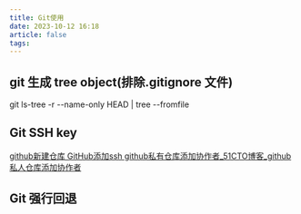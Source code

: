 ```yaml
---
title: Git使用
date: 2023-10-12 16:18
article: false
tags:
---
```


## git 生成 tree object(排除.gitignore 文件)

 git ls-tree -r --name-only HEAD | tree --fromfile

## Git SSH key

[github新建仓库 GitHub添加ssh github私有仓库添加协作者\_51CTO博客\_github私人仓库添加协作者](https://blog.51cto.com/u_15354476/3764048)
## Git 强行回退
